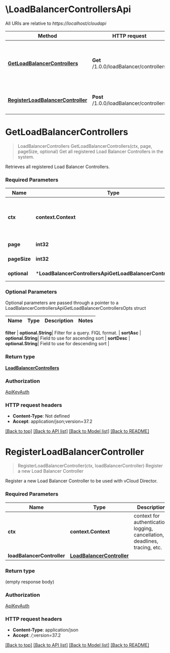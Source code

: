 # \LoadBalancerControllersApi

All URIs are relative to *https://localhost/cloudapi*

Method | HTTP request | Description
------------- | ------------- | -------------
[**GetLoadBalancerControllers**](LoadBalancerControllersApi.md#GetLoadBalancerControllers) | **Get** /1.0.0/loadBalancer/controllers | Get all registered Load Balancer Controllers in the system.
[**RegisterLoadBalancerController**](LoadBalancerControllersApi.md#RegisterLoadBalancerController) | **Post** /1.0.0/loadBalancer/controllers | Register a new Load Balancer Controller


# **GetLoadBalancerControllers**
> LoadBalancerControllers GetLoadBalancerControllers(ctx, page, pageSize, optional)
Get all registered Load Balancer Controllers in the system.

Retrieves all registered Load Balancer Controllers. 

### Required Parameters

Name | Type | Description  | Notes
------------- | ------------- | ------------- | -------------
 **ctx** | **context.Context** | context for authentication, logging, cancellation, deadlines, tracing, etc.
  **page** | **int32**| Page to fetch, zero offset. | [default to 1]
  **pageSize** | **int32**| Results per page to fetch. | [default to 25]
 **optional** | ***LoadBalancerControllersApiGetLoadBalancerControllersOpts** | optional parameters | nil if no parameters

### Optional Parameters
Optional parameters are passed through a pointer to a LoadBalancerControllersApiGetLoadBalancerControllersOpts struct

Name | Type | Description  | Notes
------------- | ------------- | ------------- | -------------


 **filter** | **optional.String**| Filter for a query.  FIQL format. | 
 **sortAsc** | **optional.String**| Field to use for ascending sort | 
 **sortDesc** | **optional.String**| Field to use for descending sort | 

### Return type

[**LoadBalancerControllers**](LoadBalancerControllers.md)

### Authorization

[ApiKeyAuth](../README.md#ApiKeyAuth)

### HTTP request headers

 - **Content-Type**: Not defined
 - **Accept**: application/json;version=37.2

[[Back to top]](#) [[Back to API list]](../README.md#documentation-for-api-endpoints) [[Back to Model list]](../README.md#documentation-for-models) [[Back to README]](../README.md)

# **RegisterLoadBalancerController**
> RegisterLoadBalancerController(ctx, loadBalancerController)
Register a new Load Balancer Controller

Register a new Load Balancer Controller to be used with vCloud Director. 

### Required Parameters

Name | Type | Description  | Notes
------------- | ------------- | ------------- | -------------
 **ctx** | **context.Context** | context for authentication, logging, cancellation, deadlines, tracing, etc.
  **loadBalancerController** | [**LoadBalancerController**](LoadBalancerController.md)|  | 

### Return type

 (empty response body)

### Authorization

[ApiKeyAuth](../README.md#ApiKeyAuth)

### HTTP request headers

 - **Content-Type**: application/json
 - **Accept**: *_/_*;version=37.2

[[Back to top]](#) [[Back to API list]](../README.md#documentation-for-api-endpoints) [[Back to Model list]](../README.md#documentation-for-models) [[Back to README]](../README.md)

